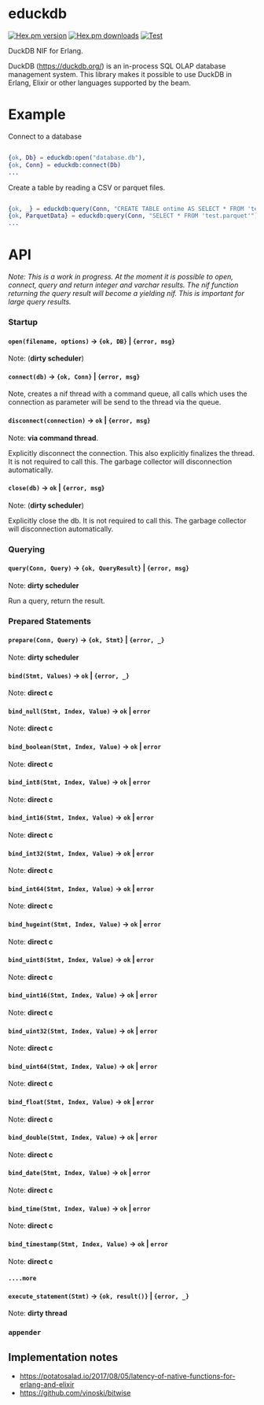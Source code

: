 # educkdb

[![Hex.pm version](https://img.shields.io/hexpm/v/educkdb.svg)](https://hex.pm/packages/educkdb)
[![Hex.pm downloads](https://img.shields.io/hexpm/dt/educkdb.svg)](https://hex.pm/packages/educkdb)
[![Test](https://github.com/mmzeeman/educkdb/actions/workflows/test.yml/badge.svg)](https://github.com/mmzeeman/educkdb/actions/workflows/test.yml)

DuckDB NIF for Erlang. 

DuckDB (https://duckdb.org/) is an in-process SQL OLAP database management system. This library makes it possible to 
use DuckDB in Erlang, Elixir or other languages supported by the beam.

# Example

Connect to a database

```erlang

{ok, Db} = educkdb:open("database.db"),
{ok, Conn} = educkdb:connect(Db)
...
```

Create a table by reading a CSV or parquet files.

```erlang

{ok, _} = educkdb:query(Conn, "CREATE TABLE ontime AS SELECT * FROM 'test.csv'"),
{ok, ParquetData} = educkdb:query(Conn, "SELECT * FROM 'test.parquet'"),
...
```


# API

*Note: This is a work in progress. At the moment it is possible to open, connect, query and return integer and
varchar results. The nif function returning the query result will become a yielding nif. This is important for
large query results.*

### Startup

#### `open(filename, options)` -> `{ok, DB}` | `{error, msg}` 

Note: (**dirty scheduler**) 

#### `connect(db)` -> `{ok, Conn}` | `{error, msg}`

Note, creates a nif thread with a command queue, all calls which uses the 
connection as parameter will be send to the thread via the queue.

#### `disconnect(connection)` -> `ok` | `{error, msg}`

Note: **via command thread**.

Explicitly disconnect the connection. This also explicitly finalizes the thread.
It is not required to call this. The garbage collector will disconnection 
automatically.

#### `close(db)` -> `ok` | `{error, msg}`

Note: (**dirty scheduler**)

Explicitly close the db. It is not required to call this. The garbage collector 
will disconnection automatically.

### Querying

#### `query(Conn, Query)` -> `{ok, QueryResult}` | `{error, msg}`

Note: **dirty scheduler**

Run a query, return the result.

### Prepared Statements

#### `prepare(Conn, Query)` -> `{ok, Stmt}` | `{error, _}`

Note: **dirty scheduler**

#### `bind(Stmt, Values)` -> `ok` | `{error, _}`

Note: **direct c**

#### `bind_null(Stmt, Index, Value)` -> `ok` | `error`
Note: **direct c**

#### `bind_boolean(Stmt, Index, Value)` -> `ok` | `error`
Note: **direct c**

#### `bind_int8(Stmt, Index, Value)` -> `ok` | `error`
Note: **direct c**

#### `bind_int16(Stmt, Index, Value)` -> `ok` | `error`
Note: **direct c**

#### `bind_int32(Stmt, Index, Value)` -> `ok` | `error`
Note: **direct c**

#### `bind_int64(Stmt, Index, Value)` -> `ok` | `error`
Note: **direct c**

#### `bind_hugeint(Stmt, Index, Value)` -> `ok` | `error`
Note: **direct c**

#### `bind_uint8(Stmt, Index, Value)` -> `ok` | `error`
Note: **direct c**

#### `bind_uint16(Stmt, Index, Value)` -> `ok` | `error`
Note: **direct c**

#### `bind_uint32(Stmt, Index, Value)` -> `ok` | `error`
Note: **direct c**

#### `bind_uint64(Stmt, Index, Value)` -> `ok` | `error`
Note: **direct c**

#### `bind_float(Stmt, Index, Value)` -> `ok` | `error`
Note: **direct c**

#### `bind_double(Stmt, Index, Value)` -> `ok` | `error`
Note: **direct c**

#### `bind_date(Stmt, Index, Value)` -> `ok` | `error`
Note: **direct c**

#### `bind_time(Stmt, Index, Value)` -> `ok` | `error`
Note: **direct c**

#### `bind_timestamp(Stmt, Index, Value)` -> `ok` | `error`
Note: **direct c**

#### `....more`

#### `execute_statement(Stmt)` -> `{ok, result()}` | `{error, _}`

Note: **dirty thread**

### `appender`

#### 

## Implementation notes

 * https://potatosalad.io/2017/08/05/latency-of-native-functions-for-erlang-and-elixir
 * https://github.com/vinoski/bitwise


